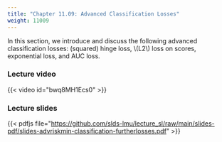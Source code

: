 ```yaml
---
title: "Chapter 11.09: Advanced Classification Losses"
weight: 11009
---
```

In this section, we introduce and discuss the following advanced classification losses: (squared) hinge loss, \\(L2\\) loss on scores, exponential loss, and AUC loss. 

<!--more-->

### Lecture video

{{< video id="bwq8MH1Ecs0" >}}

### Lecture slides

{{< pdfjs file="https://github.com/slds-lmu/lecture_sl/raw/main/slides-pdf/slides-advriskmin-classification-furtherlosses.pdf" >}}
